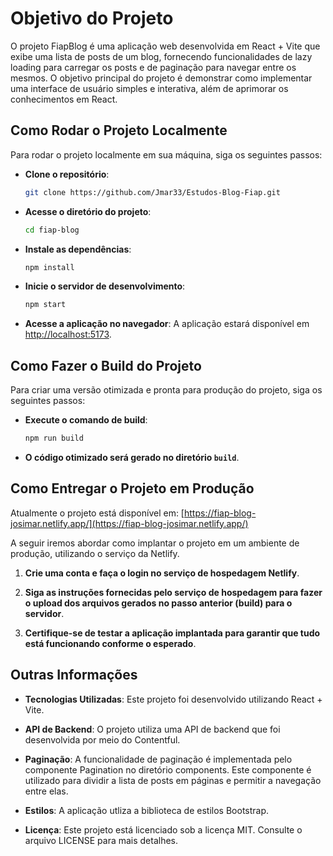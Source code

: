 # Objetivo do Projeto

O projeto FiapBlog é uma aplicação web desenvolvida em React + Vite que exibe uma lista de posts de um blog, fornecendo funcionalidades de lazy loading para carregar os posts e de paginação para navegar entre os mesmos. O objetivo principal do projeto é demonstrar como implementar uma interface de usuário simples e interativa, além de aprimorar os conhecimentos em React.

## Como Rodar o Projeto Localmente

Para rodar o projeto localmente em sua máquina, siga os seguintes passos:

- **Clone o repositório**:
    ```bash
    git clone https://github.com/Jmar33/Estudos-Blog-Fiap.git
    ```

- **Acesse o diretório do projeto**:
    ```bash
    cd fiap-blog
    ```

- **Instale as dependências**:
    ```bash
    npm install
    ```

- **Inicie o servidor de desenvolvimento**:
    ```bash
    npm start
    ```

- **Acesse a aplicação no navegador**:
    A aplicação estará disponível em [http://localhost:5173](http://localhost:5173).

## Como Fazer o Build do Projeto

Para criar uma versão otimizada e pronta para produção do projeto, siga os seguintes passos:

- **Execute o comando de build**:
    ```bash
    npm run build
    ```

- **O código otimizado será gerado no diretório `build`**.

## Como Entregar o Projeto em Produção 

Atualmente o projeto está disponível em: [https://fiap-blog-josimar.netlify.app/](https://fiap-blog-josimar.netlify.app/)

A seguir iremos abordar como implantar o projeto em um ambiente de produção, utilizando o serviço da Netlify.

1. **Crie uma conta e faça o login no serviço de hospedagem Netlify**.

2. **Siga as instruções fornecidas pelo serviço de hospedagem para fazer o upload dos arquivos gerados no passo anterior (build) para o servidor**.

3. **Certifique-se de testar a aplicação implantada para garantir que tudo está funcionando conforme o esperado**.

## Outras Informações

- **Tecnologias Utilizadas**: Este projeto foi desenvolvido utilizando React + Vite.

- **API de Backend**: O projeto utiliza uma API de backend que foi desenvolvida por meio do Contentful.

- **Paginação**: A funcionalidade de paginação é implementada pelo componente Pagination no diretório components. Este componente é utilizado para dividir a lista de posts em páginas e permitir a navegação entre elas.

- **Estilos**: A aplicação utliza a biblioteca de estilos Bootstrap.

- **Licença**: Este projeto está licenciado sob a licença MIT. Consulte o arquivo LICENSE para mais detalhes.